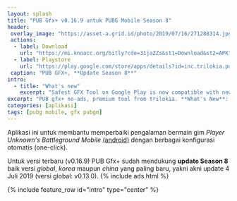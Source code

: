 ```yaml
---
layout: splash
title: "PUB Gfx+ v0.16.9 untuk PUBG Mobile Season 8"
header:
 overlay_image: "https://asset-a.grid.id/photo/2019/07/16/271288314.jpg"
 actions:
  - label: Download
    url: "https://mi.knoacc.org/bitly?cde=31jaZZs&st1=Download&st2=APK"
  - label: Playstore
    url: "https://play.google.com/store/apps/details?id=inc.trilokia.pubgfxtool"
 caption: "PUB GFX+, **Update Season 8**"
intro:
  - title: "What's new"
    excerpt: "Safest GFX Tool on Google Play is now compatible with newer game update **PUBGM Season 8**"
excerpt: "PUB gfx+ no-ads, premium tool from trilokia. **What's New**: Safest GFX Tool on Google Play is now compatible with newer game update" 
categories: [aplikasi]
tags: [pubg mobile, gfx pubgm]
---
```

Aplikasi ini untuk membantu memperbaiki pengalaman bermain gim *Player Unknown's Battleground Mobile* [(android)](https://play.google.com/store/apps/details?id=com.tencent.ig) dengan berbagai konfigurasi otomatis (one-click).

Untuk versi terbaru (v0.16.9) PUB Gfx+ sudah mendukung **update Season 8** baik versi _global_, _korea_ maupun _china_ yang paling baru, yakni akni update 4 Juli 2019 (versi global: v0.13.0).
{% include ads.html %}

{% include feature_row id="intro" type="center" %}
